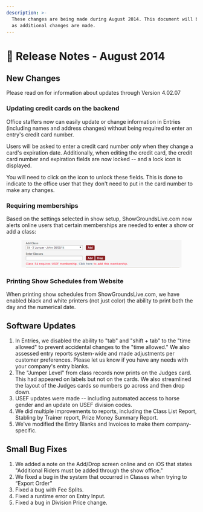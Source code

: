 ```yaml
---
description: >-
  These changes are being made during August 2014. This document will be updated
  as additional changes are made.
---
```


# 📔 Release Notes - August 2014

## New Changes

Please read on for information about updates through Version 4.02.07

### Updating credit cards on the backend

Office staffers now can easily update or change information in Entries (including names and address changes) without being required to enter an entry's credit card number.

Users will be asked to enter a credit card number _only_ when they change a card's expiration date. Additionally, when editing the credit card, the credit card number and expiration fields are now locked -- and a lock icon is displayed.

You will need to click on the icon to unlock these fields. This is done to indicate to the office user that they don't need to put in the card number to make any changes.

### Requiring memberships

Based on the settings selected in show setup, ShowGroundsLive.com now alerts online users that certain memberships are needed to enter a show or add a class:

<figure><img src="../../.gitbook/assets/image (139).png" alt=""><figcaption></figcaption></figure>

### Printing Show Schedules from Website

When printing show schedules from ShowGroundsLive.com, we have enabled black and white printers (not just color) the ability to print both the day and the numerical date.

## Software Updates

1. In Entries, we disabled the ability to "tab" and "shift + tab" to the "time allowed" to prevent accidental changes to the "time allowed." We also assessed entry reports system-wide and made adjustments per customer preferences. Please let us know if you have any needs with your company's entry blanks.
2. The "Jumper Level" from class records now prints on the Judges card. This had appeared on labels but not on the cards. We also streamlined the layout of the Judges cards so numbers go across and then drop down.
3. USEF updates were made -- including automated access to horse gender and an update on USEF division codes.
4. We did multiple improvements to reports, including the Class List Report, Stabling by Trainer report,  Prize Money Summary Report.
5. We've modified the Entry Blanks and Invoices to make them company-specific.

## Small Bug Fixes

1. We added a note on the Add/Drop screen online and on iOS that states "Additional Riders must be added through the show office."
2. We fixed a bug in the system that occurred in Classes when trying to “Export Order”
3. Fixed a bug with Fee Splits.
4. Fixed a runtime error on Entry Input.
5. Fixed a bug in Division Price change.
